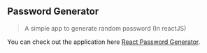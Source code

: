 
## Password Generator
>A simple app to generate random password (In reactJS)

You can check out the application here [React Password Generator](https://fervent-volhard-f2991a.netlify.app/).



